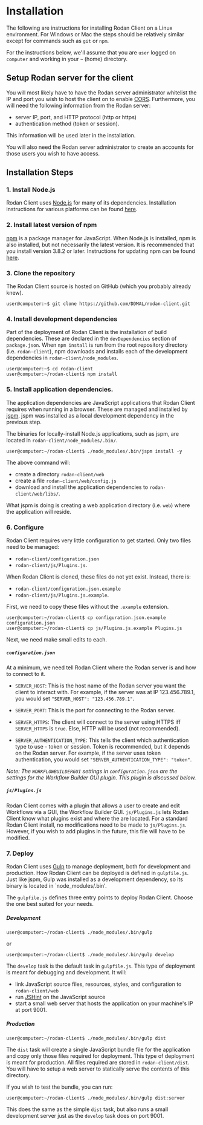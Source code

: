 ---
---
# Installation
The following are instructions for installing Rodan Client on a Linux environment. For Windows or Mac the steps should be relatively similar except for commands such as `git` or `npm`.

For the instructions below, we'll assume that you are `user` logged on `computer` and working in your `~` (home) directory.

## Setup Rodan server for the client

You will most likely have to have the Rodan server administrator whitelist the IP and port you wish to host the client on to enable [CORS](https://en.wikipedia.org/wiki/Cross-origin_resource_sharing). Furthermore, you will need the following information from the Rodan server:

 * server IP, port, and HTTP protocol (http or https)
 * authentication method (token or session).

This information will be used later in the installation.

You will also need the Rodan server administrator to create an accounts for those users you wish to have access.

## Installation Steps

### 1. Install Node.js
Rodan Client uses [Node.js](https://nodejs.org/en/) for many of its dependencies. Installation instructions for various platforms can be found [here](https://nodejs.org/en/download/package-manager/).

### 2. Install latest version of npm
[npm](https://www.npmjs.com/) is a package manager for JavaScript. When Node.js is installed, npm is also installed, but not necessarily the latest version. It is recommended that you install version 3.8.2 or later. Instructions for updating npm can be found [here](https://docs.npmjs.com/getting-started/installing-node).

### 3. Clone the repository
The Rodan Client source is hosted on GitHub (which you probably already knew).

```
user@computer:~$ git clone https://github.com/DDMAL/rodan-client.git
```

### 4. Install development dependencies
Part of the deployment of Rodan Client is the installation of build dependencies. These are declared in the `devDependencies` section of `package.json`. When `npm install` is run from the root repository directory (i.e. `rodan-client`), npm downloads and installs each of the development dependencies in `rodan-client/node_modules`.

```
user@computer:~$ cd rodan-client
user@computer:~/rodan-client$ npm install
```

### 5. Install application dependencies.
The application dependencies are JavaScript applications that Rodan Client requires when running in a browser. These are managed and installed by [jspm](http://jspm.io/). jspm was installed as a local development dependency in the previous step.

The binaries for locally-install Node.js applications, such as jspm, are located in `rodan-client/node_modules/.bin/`. 

```
user@computer:~/rodan-client$ ./node_modules/.bin/jspm install -y
```

The above command will:
* create a directory `rodan-client/web`
* create a file `rodan-client/web/config.js`
* download and install the application dependencies to `rodan-client/web/libs/`.

What jspm is doing is creating a web application directory (i.e. `web`) where the application will reside.

### 6. Configure
Rodan Client requires very little configuration to get started. Only two files need to be managed:

* `rodan-client/configuration.json`
* `rodan-client/js/Plugins.js`.

When Rodan Client is cloned, these files do not yet exist. Instead, there is:

* `rodan-client/configuration.json.example`
* `rodan-client/js/Plugins.js.example`.

First, we need to copy these files without the `.example` extension.

```
user@computer:~/rodan-client$ cp configuration.json.example configuration.json
user@computer:~/rodan-client$ cp js/Plugins.js.example Plugins.js
```

Next, we need make small edits to each.

##### `configuration.json`
At a minimum, we need tell Rodan Client where the Rodan server is and how to connect to it.

* `SERVER_HOST`: This is the host name of the Rodan server you want the client to interact with. For example, if the server was at IP 123.456.789.1, you would set `"SERVER_HOST": "123.456.789.1"`.

* `SERVER_PORT`: This is the port for connecting to the Rodan server.

* `SERVER_HTTPS`: The client will connect to the server using HTTPS iff `SERVER_HTTPS` is `true`. Else, HTTP will be used (not recommended).

* `SERVER_AUTHENTICATION_TYPE`: This tells the client which authentication type to use - token or session. Token is recommended, but it depends on the Rodan server. For example, if the server uses token authentication, you would set `"SERVER_AUTHENTICATION_TYPE": "token"`.

_Note: The `WORKFLOWBUILDERGUI` settings in `configuration.json` are the settings for the Workflow Builder GUI plugin. This plugin is discussed below._

##### `js/Plugins.js`
Rodan Client comes with a plugin that allows a user to create and edit Workflows via a GUI, the Workflow Builder GUI. `js/Plugins.js` lets Rodan Client know what plugins exist and where the are located. For a standard Rodan Client install, no modifications need to be made to `js/Plugins.js`. However, if you wish to add plugins in the future, this file will have to be modified.

### 7. Deploy
Rodan Client uses [Gulp](http://gulpjs.com/) to manage deployment, both for development and production. How Rodan Client can be deployed is defined in `gulpfile.js`. Just like jspm, Gulp was installed as a development dependency, so its binary is located in `node_modules/.bin'. 

The `gulpfile.js` defines three entry points to deploy Rodan Client. Choose the one best suited for your needs.

##### Development
```
user@computer:~/rodan-client$ ./node_modules/.bin/gulp
```

or

```
user@computer:~/rodan-client$ ./node_modules/.bin/gulp develop
```

The `develop` task is the default task in `gulpfile.js`. This type of deployment is meant for debugging and development. It will:
 * link JavaScript source files, resources, styles, and configuration to `rodan-client/web`
 * run [JSHint](http://jshint.com/) on the JavaScript source
 * start a small web server that hosts the application on your machine's IP at port 9001.

##### Production
```
user@computer:~/rodan-client$ ./node_modules/.bin/gulp dist
```

The `dist` task will create a single JavaScript bundle file for the application and copy only those files required for deployment. This type of deployment is meant for production. All files required are stored in `rodan-client/dist`. You will have to setup a web server to statically serve the contents of this directory.

If you wish to test the bundle, you can run:

```
user@computer:~/rodan-client$ ./node_modules/.bin/gulp dist:server
```

This does the same as the simple `dist` task, but also runs a small development server just as the `develop` task does on port 9001.
